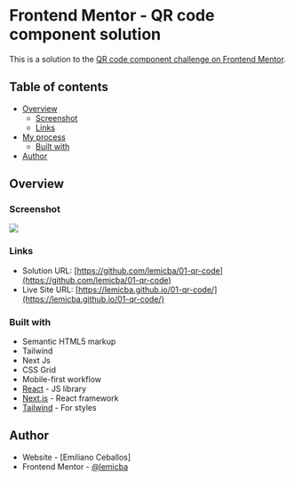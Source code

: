 # Frontend Mentor - QR code component solution

This is a solution to the [QR code component challenge on Frontend Mentor](https://www.frontendmentor.io/challenges/qr-code-component-iux_sIO_H).

## Table of contents

- [Overview](#overview)
  - [Screenshot](#screenshot)
  - [Links](#links)
- [My process](#my-process)
  - [Built with](#built-with)
- [Author](#author)

## Overview

### Screenshot

![](./screenshot.jpg)

### Links

- Solution URL: [https://github.com/lemicba/01-qr-code](https://github.com/lemicba/01-qr-code)
- Live Site URL: [https://lemicba.github.io/01-qr-code/](https://lemicba.github.io/01-qr-code/)

### Built with

- Semantic HTML5 markup
- Tailwind
- Next Js
- CSS Grid
- Mobile-first workflow
- [React](https://reactjs.org/) - JS library
- [Next.js](https://nextjs.org/) - React framework
- [Tailwind](https://tailwindcss.com/) - For styles

## Author

- Website - [Emiliano Ceballos]
- Frontend Mentor - [@lemicba](https://www.https://www.frontendmentor.io/profile/lemicba)
